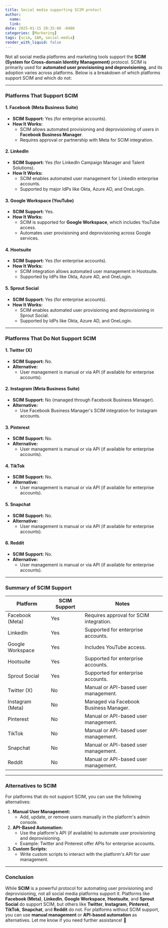 ```yaml
---
title: Social media supporting SCIM protocl
author:
  name: 
  link: 
date: 2025-01-15 20:35:00 -0400
categories: [Markering]
tags: [scim, IAM, social-media]
render_with_liquid: false
---
```


Not all social media platforms and marketing tools support the **SCIM (System for Cross-domain Identity Management)** protocol. SCIM is primarily used for **automated user provisioning and deprovisioning**, and its adoption varies across platforms. Below is a breakdown of which platforms support SCIM and which do not:

---

### **Platforms That Support SCIM**

#### **1. Facebook (Meta Business Suite)**
- **SCIM Support:** Yes (for enterprise accounts).
- **How It Works:**
  - SCIM allows automated provisioning and deprovisioning of users in **Facebook Business Manager**.
  - Requires approval or partnership with Meta for SCIM integration.

#### **2. LinkedIn**
- **SCIM Support:** Yes (for LinkedIn Campaign Manager and Talent Solutions).
- **How It Works:**
  - SCIM enables automated user management for LinkedIn enterprise accounts.
  - Supported by major IdPs like Okta, Azure AD, and OneLogin.

#### **3. Google Workspace (YouTube)**
- **SCIM Support:** Yes.
- **How It Works:**
  - SCIM is supported for **Google Workspace**, which includes YouTube access.
  - Automates user provisioning and deprovisioning across Google services.

#### **4. Hootsuite**
- **SCIM Support:** Yes (for enterprise accounts).
- **How It Works:**
  - SCIM integration allows automated user management in Hootsuite.
  - Supported by IdPs like Okta, Azure AD, and OneLogin.

#### **5. Sprout Social**
- **SCIM Support:** Yes (for enterprise accounts).
- **How It Works:**
  - SCIM enables automated user provisioning and deprovisioning in Sprout Social.
  - Supported by IdPs like Okta, Azure AD, and OneLogin.

---

### **Platforms That Do Not Support SCIM**

#### **1. Twitter (X)**
- **SCIM Support:** No.
- **Alternative:**
  - User management is manual or via API (if available for enterprise accounts).

#### **2. Instagram (Meta Business Suite)**
- **SCIM Support:** No (managed through Facebook Business Manager).
- **Alternative:**
  - Use Facebook Business Manager's SCIM integration for Instagram accounts.

#### **3. Pinterest**
- **SCIM Support:** No.
- **Alternative:**
  - User management is manual or via API (if available for enterprise accounts).

#### **4. TikTok**
- **SCIM Support:** No.
- **Alternative:**
  - User management is manual or via API (if available for enterprise accounts).

#### **5. Snapchat**
- **SCIM Support:** No.
- **Alternative:**
  - User management is manual or via API (if available for enterprise accounts).

#### **6. Reddit**
- **SCIM Support:** No.
- **Alternative:**
  - User management is manual or via API (if available for enterprise accounts).

---

### **Summary of SCIM Support**

| **Platform**         | **SCIM Support** | **Notes**                              |
|-----------------------|------------------|----------------------------------------|
| Facebook (Meta)       | Yes              | Requires approval for SCIM integration.|
| LinkedIn              | Yes              | Supported for enterprise accounts.     |
| Google Workspace      | Yes              | Includes YouTube access.               |
| Hootsuite             | Yes              | Supported for enterprise accounts.     |
| Sprout Social         | Yes              | Supported for enterprise accounts.     |
| Twitter (X)           | No               | Manual or API-based user management.   |
| Instagram (Meta)      | No               | Managed via Facebook Business Manager. |
| Pinterest             | No               | Manual or API-based user management.   |
| TikTok                | No               | Manual or API-based user management.   |
| Snapchat              | No               | Manual or API-based user management.   |
| Reddit                | No               | Manual or API-based user management.   |

---

### **Alternatives to SCIM**
For platforms that do not support SCIM, you can use the following alternatives:
1. **Manual User Management:**
   - Add, update, or remove users manually in the platform's admin console.
2. **API-Based Automation:**
   - Use the platform's API (if available) to automate user provisioning and deprovisioning.
   - Example: Twitter and Pinterest offer APIs for enterprise accounts.
3. **Custom Scripts:**
   - Write custom scripts to interact with the platform's API for user management.

---

### **Conclusion**
While **SCIM** is a powerful protocol for automating user provisioning and deprovisioning, not all social media platforms support it. Platforms like **Facebook (Meta)**, **LinkedIn**, **Google Workspace**, **Hootsuite**, and **Sprout Social** do support SCIM, but others like **Twitter**, **Instagram**, **Pinterest**, **TikTok**, **Snapchat**, and **Reddit** do not. For platforms without SCIM support, you can use **manual management** or **API-based automation** as alternatives. Let me know if you need further assistance! 🚀


